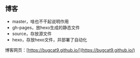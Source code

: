 ## 博客

* master，啥也不干起说明作用
* gh-pages，放hexo生成的静态文件
* source，存放源文件
* hexo，存放hexo文件，并部署了自动化


博客网页：[https://bugcat9.github.io/](https://bugcat9.github.io/)

